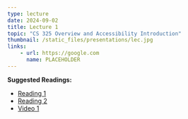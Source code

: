 ```yaml
---
type: lecture
date: 2024-09-02
title: Lecture 1
topic: "CS 325 Overview and Accessibility Introduction"
thumbnail: /static_files/presentations/lec.jpg
links: 
    - url: https://google.com
      name: PLACEHOLDER
---
```

**Suggested Readings:**
- [Reading 1](https://drive.google.com/file/d/1J5NFEEdBoOQAFsf5oErxrpQC6IxPrbqr/view?usp=sharing)
- [Reading 2](https://drive.google.com/file/d/15-lbsb-YTrKjxKTuzv0x5zhuBpM8qgpq/view?usp=sharing)
- [Video 1](https://www.youtube.com/watch?v=g2m97gPI70I)
